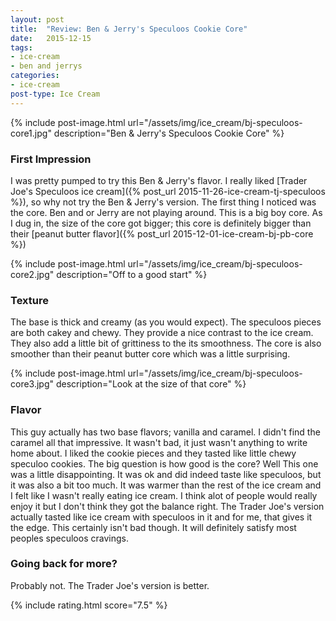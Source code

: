 ```yaml
---
layout: post
title:  "Review: Ben & Jerry's Speculoos Cookie Core"
date:   2015-12-15
tags:
- ice-cream
- ben and jerrys
categories:
- ice-cream
post-type: Ice Cream
---
```

{% include post-image.html url="/assets/img/ice_cream/bj-speculoos-core1.jpg" description="Ben & Jerry's Speculoos Cookie Core" %}

### First Impression
I was pretty pumped to try this Ben & Jerry's flavor. I really liked [Trader Joe's Speculoos ice cream]({% post_url  2015-11-26-ice-cream-tj-speculoos %}), so why not try the Ben & Jerry's version. The first thing I noticed was the core. Ben and or Jerry are not playing around. This is a big boy core. As I dug in, the size of the core got bigger; this core is definitely bigger than their [peanut butter flavor]({% post_url 2015-12-01-ice-cream-bj-pb-core %})

{% include post-image.html url="/assets/img/ice_cream/bj-speculoos-core2.jpg" description="Off to a good start" %}
### Texture
The base is thick and creamy (as you would expect). The speculoos pieces are both cakey and chewy. They provide a nice contrast to the ice cream. They also add a little bit of grittiness to the its smoothness. The core is also smoother than their peanut butter core which was a little surprising.

{% include post-image.html url="/assets/img/ice_cream/bj-speculoos-core3.jpg" description="Look at the size of that core" %}
### Flavor
This guy actually has two base flavors; vanilla and caramel. I didn't find the caramel all that impressive. It wasn't bad, it just wasn't anything to write home about. I liked the cookie pieces and they tasted like little chewy speculoo cookies. The big question is how good is the core? Well This one was a little disappointing. It was ok and did indeed taste like speculoos, but it was also a bit too much. It was warmer than the rest of the ice cream and I felt like I wasn't really eating ice cream. I think alot of people would really enjoy it but I don't think they got the balance right. The Trader Joe's version actually tasted like ice cream with speculoos in it and for me, that gives it the edge. This certainly isn't bad though. It will definitely satisfy most peoples speculoos cravings.

### Going back for more?
Probably not. The Trader Joe's version is better.

{% include rating.html score="7.5" %}
